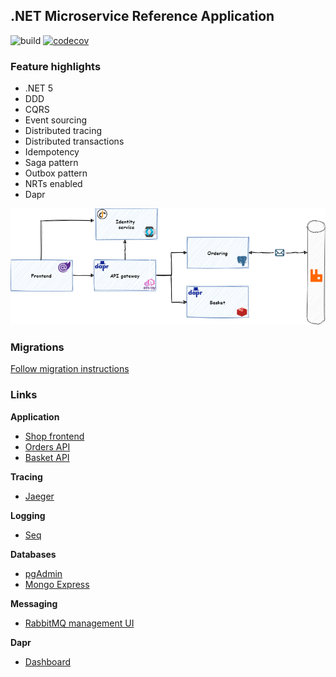 ## .NET Microservice Reference Application 

![build](https://github.com/jbw/TooBigToFailBurgerShop/workflows/Build/badge.svg?branch=main)
[![codecov](https://codecov.io/gh/jbw/TooBigToFailBurgerShop/branch/develop/graph/badge.svg?token=4FB88IONQC)](https://codecov.io/gh/jbw/TooBigToFailBurgerShop)

### Feature highlights
* .NET 5
* DDD
* CQRS
* Event sourcing
* Distributed tracing
* Distributed transactions
* Idempotency
* Saga pattern
* Outbox pattern
* NRTs enabled
* Dapr

![High level architecture](docs/images/high-level-arch.png)

### Migrations

[Follow migration instructions](src/services/Ordering/Migrations/)

### Links

**Application**
* [Shop frontend](https://localhost:16968/)
* [Orders API](http://localhost:16969/swagger/index.html)
* [Basket API](http://localhost:16970/swagger/index.html)
 
**Tracing**
* [Jaeger](http://localhost:16686/)

**Logging**
* [Seq](http://localhost:8033)

**Databases**
* [pgAdmin](http://localhost:6541)
* [Mongo Express](http://localhost:8081)
  
**Messaging**
* [RabbitMQ management UI](http://localhost:15672)

**Dapr**

* [Dashboard](http://localhost:8034)